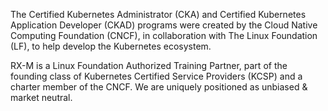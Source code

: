 The Certified Kubernetes Administrator (CKA) and Certified Kubernetes Application Developer (CKAD) programs were created by the Cloud Native Computing Foundation (CNCF), in collaboration with The Linux Foundation (LF), to help develop the Kubernetes ecosystem.

RX-M is a Linux Foundation Authorized Training Partner, part of the founding class of Kubernetes Certified Service Providers (KCSP) and a charter member of the CNCF. We are uniquely positioned as unbiased & market neutral.
